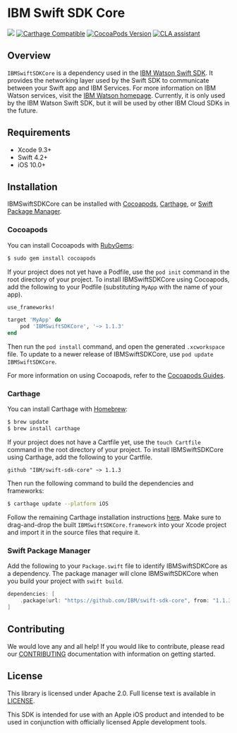 # IBM Swift SDK Core

![](https://img.shields.io/badge/platform-iOS,%20Linux-blue.svg?style=flat)
[![Carthage Compatible](https://img.shields.io/badge/Carthage-compatible-4BC51D.svg?style=flat)](https://github.com/Carthage/Carthage)
[![CocoaPods Version](https://img.shields.io/cocoapods/v/IBMSwiftSDKCore.svg?style=flat)](http://cocoadocs.org/docsets/IBMSwiftSDKCore)
[![CLA assistant](https://cla-assistant.io/readme/badge/IBM/IBMSwiftSDKCore)](https://cla-assistant.io/IBM/swift-sdk-core)

## Overview

`IBMSwiftSDKCore` is a dependency used in the [IBM Watson Swift SDK](https://github.com/watson-developer-cloud/swift-sdk).
It provides the networking layer used by the Swift SDK to communicate between your Swift app and IBM Services.
For more information on IBM Watson services, visit the [IBM Watson homepage](https://www.ibm.com/watson/). Currently, it is only used by the IBM Watson Swift SDK, but it will be used by other IBM Cloud SDKs in the future.

## Requirements

- Xcode 9.3+
- Swift 4.2+
- iOS 10.0+

## Installation

IBMSwiftSDKCore can be installed with [Cocoapods](http://cocoapods.org/), [Carthage](https://github.com/Carthage/Carthage), or [Swift Package Manager](https://swift.org/package-manager/).

### Cocoapods

You can install Cocoapods with [RubyGems](https://rubygems.org/):

```bash
$ sudo gem install cocoapods
```

If your project does not yet have a Podfile, use the `pod init` command in the root directory of your project. To install IBMSwiftSDKCore using Cocoapods, add the following to your Podfile (substituting `MyApp` with the name of your app).

```ruby
use_frameworks!

target 'MyApp' do
    pod 'IBMSwiftSDKCore', '~> 1.1.3'
end
```

Then run the `pod install` command, and open the generated `.xcworkspace` file. To update to a newer release of IBMSwiftSDKCore, use `pod update IBMSwiftSDKCore`.

For more information on using Cocoapods, refer to the [Cocoapods Guides](https://guides.cocoapods.org/using/index.html).

### Carthage

You can install Carthage with [Homebrew](http://brew.sh/):

```bash
$ brew update
$ brew install carthage
```

If your project does not have a Cartfile yet, use the `touch Cartfile` command in the root directory of your project. To install IBMSwiftSDKCore using Carthage, add the following to your Cartfile.

```
github "IBM/swift-sdk-core" ~> 1.1.3
```

Then run the following command to build the dependencies and frameworks:

```bash
$ carthage update --platform iOS
```

Follow the remaining Carthage installation instructions [here](https://github.com/Carthage/Carthage#getting-started). Make sure to drag-and-drop the built `IBMSwiftSDKCore.framework` into your Xcode project and import it in the source files that require it.

### Swift Package Manager

Add the following to your `Package.swift` file to identify IBMSwiftSDKCore as a dependency. The package manager will clone IBMSwiftSDKCore when you build your project with `swift build`.

```swift
dependencies: [
    .package(url: "https://github.com/IBM/swift-sdk-core", from: "1.1.3")
]
```

## Contributing

We would love any and all help! If you would like to contribute, please read our [CONTRIBUTING](https://github.com/IBM/swift-sdk-core/blob/main/.github/CONTRIBUTING.md) documentation with information on getting started.

## License

This library is licensed under Apache 2.0. Full license text is
available in [LICENSE](https://github.com/IBM/swift-sdk-core/blob/main/LICENSE).

This SDK is intended for use with an Apple iOS product and intended to be used in conjunction with officially licensed Apple development tools.
